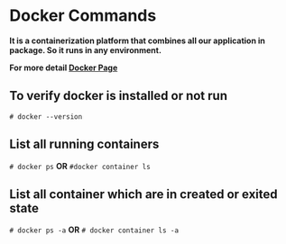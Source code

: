 # Docker Commands
 
**It is a containerization platform that combines all our application in package. So it runs in any environment.**
 
**For more detail [Docker Page](https://www.docker.com)**

## To verify docker is installed or not run
 `# docker --version`

## List all **running** containers
 `# docker ps`  **OR**  `#docker container ls`

## List all container which are in **created** or **exited** state
 `# docker ps -a`  **OR**  `# docker container ls -a`

